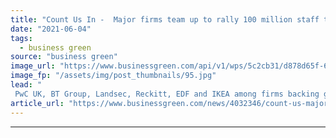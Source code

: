 ```yaml
---
title: "Count Us In -  Major firms team up to rally 100 million staff to take 'personal climate actions'"
date: "2021-06-04"
tags: 
  - business green
source: "business green"
image_url: "https://www.businessgreen.com/api/v1/wps/5c2cb31/d878d65f-6194-466d-98d4-f9b5af0e218c/7/workplace-1245776-1920-185x114.jpg"
image_fp: "/assets/img/post_thumbnails/95.jpg"
lead: "
 PwC UK, BT Group, Landsec, Reckitt, EDF and IKEA among firms backing global campaign to encourage climate-friendly behaviours among staff ..."
article_url: "https://www.businessgreen.com/news/4032346/count-us-major-firms-team-rally-100-million-staff-personal-climate-actions"
---
```


---
